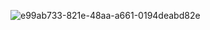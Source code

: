 ![e99ab733-821e-48aa-a661-0194deabd82e](https://github.com/user-attachments/assets/cfa4a363-a504-4229-95c3-93b8ba0edc79)
